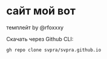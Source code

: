 # сайт мой вот
темплейт by @rfoxxxy

Скачать через Github CLI:
```
gh repo clone svpra/svpra.github.io
```
